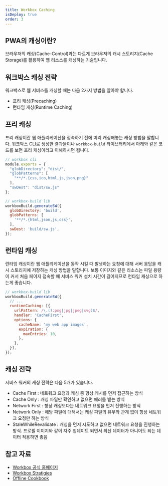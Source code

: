 ```yaml
---
title: Workbox Caching
isDeploy: true
order: 3
---
```


## PWA의 캐싱이란?

브라우저의 캐싱(Cache-Control)과는 다르게 브라우저의 캐시 스토리지(Cache Storage)를 활용하여 웹 리소스를 캐싱하는 기술입니다.

## 워크박스 캐싱 전략

워크박스로 웹 서비스를 캐싱할 때는 다음 2가지 방법을 알아야 합니다.

- 프리 캐싱(Precaching)
- 런타임 캐싱(Runtime Caching)

## 프리 캐싱

프리 캐싱이란 웹 애플리케이션을 접속하기 전에 미리 캐싱해놓는 캐싱 방법을 말합니다.
워크박스 CLI로 생성한 결과물이나 `workbox-build` 라이브러리에서 아래와 같은 코드를 보면 프리 캐싱이라고 이해하시면 됩니다.

```js
// workbox cli
module.exports = {
  "globDirectory": "dist/",
  "globPatterns": [
    "**/*.{css,ico,html,js,json,png}"
  ],
  "swDest": "dist/sw.js"
};
```

```js
// workbox-build lib
workboxBuild.generateSW({
  globDirectory: 'build',
  globPatterns: [
    '**/*.{html,json,js,css}',
  ],
  swDest: 'build/sw.js',
});
```

## 런타임 캐싱

런타임 캐싱이란 웹 애플리케이션을 동작 시킬 때 발생하는 요청에 대해 서버 응답을 캐시 스토리지에 저장하는 캐싱 방법을 말합니다.
보통 이미지와 같은 리소스는 파일 용량이 커서 처음 페이지 접속할 때 서비스 워커 설치 시간이 길어지므로 런타임 캐싱으로 하는게 좋습니다.

```js
// workbox-build lib
workboxBuild.generateSW({
  // ...
  runtimeCaching: [{
    urlPattern: /\.(?:png|jpg|jpeg|svg)$/,
    handler: 'CacheFirst',
    options: {
      cacheName: 'my web app images',
      expiration: {
        maxEntries: 10,
      },
    },
  }],
});
```

## 캐싱 전략

서비스 워커의 캐싱 전략은 다음 5개가 있습니다.

- Cache First : 네트워크 요청과 캐싱 중 항상 캐시를 먼저 접근하는 방식
- Cache Only : 캐싱 파일만 확인하고 없으면 에러를 뱉는 방식
- Network First : 항상 캐싱보다는 네트워크 요청을 먼저 진행하는 방식
- Network Only : 해당 파일에 대해서는 캐싱 파일의 유무와 관계 없이 항상 네트워크 요청만 하는 방식
- StaleWhileRevalidate : 캐싱을 먼저 시도하고 없으면 네트워크 요청을 진행하는 방식. 프로필 이미지와 같이 자주 업데이트 되면서 최신 데이터가 아니어도 되는 데이터 적용하면 좋음

## 참고 자료

- [Workbox 공식 홈페이지](https://developers.google.com/web/tools/workbox/guides/get-started)
- [Workbox Stratigies](https://developers.google.com/web/tools/workbox/reference-docs/latest/module-workbox-strategies)
- [Offline Cookbook](https://developers.google.com/web/fundamentals/instant-and-offline/offline-cookbook#cache-falling-back-to-network)